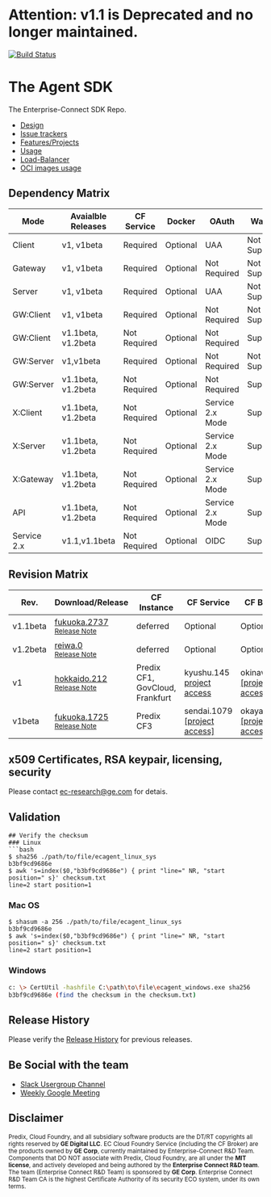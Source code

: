 # Attention: v1.1 is Deprecated and no longer maintained.

[![Build Status](https://travis-ci.com/EC-Release/build.svg?branch=v1.1)](https://travis-ci.com/EC-Release/build)

# The Agent SDK
The Enterprise-Connect SDK Repo.
- [Design](https://github.com/EC-Release/sdk/wiki/EC-Agent)
- [Issue trackers](https://github.com/EC-Release/sdk/issues)
- [Features/Projects](https://github.com/EC-Release/sdk/projects)
- [Usage](https://github.com/EC-Release/sdk/wiki)
- [Load-Balancer](https://github.com/EC-Release/sdk/issues/89)
- [OCI images usage](https://hub.docker.com/r/enterpriseconnect/agent)

## Dependency Matrix
Mode | Avaialble Releases | CF Service | Docker | OAuth | Watcher | Daemon
--- | --- | --- | --- | --- | --- | ---
Client | v1, v1beta | Required | Optional | UAA | Not Supported | Not Supported
Gateway | v1, v1beta | Required | Optional | Not Required | Not Supported | Not Supported
Server | v1, v1beta | Required | Optional | UAA | Not Supported | Not Supported
GW:Client | v1, v1beta | Required | Optional | Not Required | Not Supported | Not Supported
GW:Client | v1.1beta, v1.2beta | Not Required | Optional | Not Required | Supported | Supported
GW:Server | v1,v1beta | Required | Optional | Not Required | Not Supported | Not Supported
GW:Server | v1.1beta, v1.2beta | Not Required | Optional | Not Required | Supported | Supported
X:Client | v1.1beta, v1.2beta | Not Required | Optional | Service 2.x Mode | Supported | Supported
X:Server | v1.1beta, v1.2beta | Not Required | Optional | Service 2.x Mode | Supported | Supported
X:Gateway | v1.1beta, v1.2beta | Not Required | Optional | Service 2.x Mode | Supported | Supported
API | v1.1beta, v1.2beta | Not Required | Optional | Service 2.x Mode | Supported | Supported
Service 2.x | v1.1,v1.1beta | Not Required | Optional | OIDC | Supported | Supported

## Revision Matrix
Rev. | Download/Release | CF Instance | CF Service | CF Broker | SDK/Plugins | Tools | Build | QA
--- | --- | --- | --- | --- | --- | --- | --- | ---
v1.1beta | [fukuoka.2737](https://github.com/EC-Release/sdk/tree/v1.1beta.fukuoka.2737/dist/agent)<br /><sup>[Release Note](https://github.com/EC-Release/sdk/releases/tag/v1.1beta.fukuako.2737) </sup> | deferred | Optional | Optional | deferred | daemon | [Travis-CI](https://travis-ci.com/github/EC-Release/build) | [Integration](https://travis-ci.com/github/EC-Release/qa)
v1.2beta | [reiwa.0](https://github.com/EC-Release/sdk/tree/v1.2beta.reiwa.0/dist/agent)<br /><sup>[Release Note](https://github.com/EC-Release/sdk/releases/tag/v1.2beta.reiwa.0) </sup> | deferred | Optional | Optional | deferred | daemon | [Travis-CI](https://travis-ci.com/github/EC-Release/build) | [Integration](https://travis-ci.com/github/EC-Release/qa)
v1 | [hokkaido.212](https://github.com/EC-Release/sdk/tree/v1.hokkaido.212/dist)<br /><sup>[Release Note](https://github.com/EC-Release/sdk/releases/tag/v1.hokkaido.212)</sup> | Predix CF1, GovCloud, Frankfurt | kyushu.145 [project access](https://github.build.ge.com/EC-Release/ec-service/tree/v1.kyushu.145) | okinawa.8 [[project access]](https://github.build.ge.com/EC-Release/ec-predix-service-broker/tree/v1.okinawa.8) | [v1.hokkaido.212](https://github.com/EC-Release/sdk/tree/v1.hokkaido.212/plugins) | [Cloud Foundry Only](https://i.ci.build.ge.com/rtc5ryln/ci/job/EC-Release/job/EC%20Phase%20II%20Automation/) | [Gitlab-CI](https://gitlab.com/digital-fo/connectivity/EC-Release/platform-agnostic/agent/pipelines) | [Integration](http://localhost:8080/job/EC/job/QA/)
v1beta | [fukuoka.1725](https://github.com/EC-Release/sdk/tree/v1beta.fukuoka.1725/dist)<br /><sup>[Release Note](https://github.com/EC-Release/sdk/releases/tag/v1beta.fukuoka.1724)</sup> | Predix CF3 | sendai.1079 [[project access]](https://github.build.ge.com/EC-Release/ec-service/tree/v1beta.sendai.1079) | okayama.49 [[project access]](https://github.build.ge.com/EC-Release/ec-predix-service-broker/tree/v1beta.okayama.49) | [v1beta.fukuoka.1725](https://github.com/EC-Release/sdk/tree/v1beta.fukuoka.1725/plugins) | xcalrii@[v2beta.detroit.80](http://xcalr.apps.ge.com/v2beta/swagger-ui.html) | [Gitlab-CI](https://gitlab.com/digital-fo/connectivity/EC-Release/platform-agnostic/agent/pipelines) | [Integration](http://localhost:8080/job/EC/job/QA/)

## x509 Certificates, RSA keypair, licensing, security
Please contact ec-research@ge.com for detais.

## Validation
```
## Verify the checksum
### Linux
```bash
$ sha256 ./path/to/file/ecagent_linux_sys
b3bf9cd9686e
$ awk 's=index($0,"b3bf9cd9686e") { print "line=" NR, "start position=" s}' checksum.txt
line=2 start position=1
```
### Mac OS
```
$ shasum -a 256 ./path/to/file/ecagent_linux_sys
b3bf9cd9686e
$ awk 's=index($0,"b3bf9cd9686e") { print "line=" NR, "start position=" s}' checksum.txt
line=2 start position=1
```
### Windows
```bash
c: \> CertUtil -hashfile C:\path\to\file\ecagent_windows.exe sha256
b3bf9cd9686e (find the checksum in the checksum.txt)
```

## Release History
Please verify the [Release History](https://github.com/EC-Release/sdk/releases) for previous releases.

## Be Social with the team
* [Slack Usergroup Channel](https://enterprisecon-j2w6229.slack.com)
* [Weekly Google Meeting](https://meet.google.com/xum-iykj-agp)

## Disclaimer
<sup>Predix, Cloud Foundry, and all subsidiary software products are the DT/RT copyrights all rights reserved by **GE Digital LLC**. EC Cloud Foundry Service (including the CF Broker) are the products owned by **GE Corp**, currently maintained by Enterprise-Connect R&D Team. Components that DO NOT associate with Predix, Cloud Foundry, are all under the **MIT license**, and actively developed and being authored by the **Enterprise Connect R&D team**. The team (Enterprise Connect R&D Team) is sponsored by **GE Corp**. Enterprise Connect R&D Team CA is the highest Certificate Authority of its security ECO system, under its own terms.</sup>
